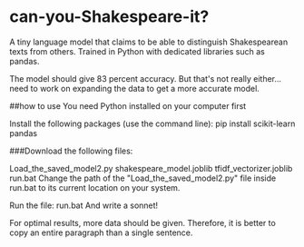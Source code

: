 # can-you-Shakespeare-it?
A tiny language model that claims to be able to distinguish Shakespearean texts from others. Trained in Python with dedicated libraries such as pandas.

The model should give 83 percent accuracy. But that's not really either... need to work on expanding the data to get a more accurate model.

##how to use
You need Python installed on your computer first

Install the following packages (use the command line):
pip install scikit-learn pandas

###Download the following files:

Load_the_saved_model2.py
shakespeare_model.joblib
tfidf_vectorizer.joblib
run.bat
Change the path of the "Load_the_saved_model2.py" file inside run.bat to its current location on your system.

Run the file: run.bat
And write a sonnet!

For optimal results, more data should be given.
Therefore, it is better to copy an entire paragraph than a single sentence.

